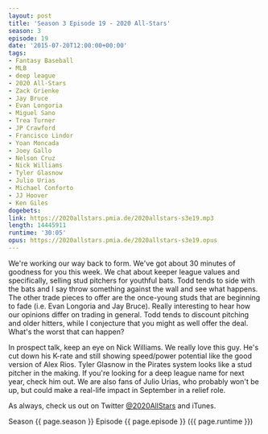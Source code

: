 ```yaml
---
layout: post
title: 'Season 3 Episode 19 - 2020 All-Stars'
season: 3
episode: 19
date: '2015-07-20T12:00:00+00:00'
tags:
- Fantasy Baseball
- MLB
- deep league
- 2020 All-Stars
- Zack Grienke
- Jay Bruce
- Evan Longoria
- Miguel Sano
- Trea Turner
- JP Crawford
- Francisco Lindor
- Yoan Moncada
- Joey Gallo
- Nelson Cruz
- Nick Williams
- Tyler Glasnow
- Julio Urias
- Michael Conforto
- JJ Hoover
- Ken Giles
dogebets:
link: https://2020allstars.pmia.de/2020allstars-s3e19.mp3
length: 14445911
runtime: '30:05'
opus: https://2020allstars.pmia.de/2020allstars-s3e19.opus
---
```

We're working our way back to form.  We've got about 30 minutes of goodness for you this week.  We chat about keeper league values and specifically, selling stud pitchers for youthful bats.  Todd tends to side with the bats and I say throw something against the wall and see what happens.  The other trade pieces to offer are the once-young studs that are beginning to fade (i.e. Evan Longoria and Jay Bruce).  Really interesting to hear how our opinions differ on trading in general.  Todd tends to discount pitching and older hitters, while I conjecture that you might as well offer the deal.  What's the worst that can happen?  

In prospect talk, keep an eye on Nick Williams.  We really love this guy.  He's cut down his K-rate and still showing speed/power potential like the good version of Alex Rios.  Tyler Glasnow in the Pirates system looks like a stud pitcher in the making.  If you're looking for a deep league name for next year, check him out.  We are also fans of Julio Urias, who probably won't be up, but could make a real-life impact in September in a relief role.  

As always, check us out on Twitter [@2020AllStars](https://www.twitter.com/2020allstars) and iTunes.  

Season {{ page.season }} Episode {{ page.episode }} ({{ page.runtime }})  
